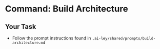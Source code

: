 # Command: Build Architecture

## Your Task

- Follow the prompt instructions found in `.ai-ley/shared/prompts/build-architecture.md`
